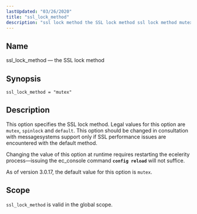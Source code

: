 ```yaml
---
lastUpdated: "03/26/2020"
title: "ssl_lock_method"
description: "ssl lock method the SSL lock method ssl lock method mutex This option specifies the SSL lock method Legal values for this option are mutex spinlock and default This option should be changed in consultation with messagesystems support only if SSL performance issues are encountered with the default method Changing..."
---
```


<a name="conf.ref.ssl_lock_method"></a> 
## Name

ssl_lock_method — the SSL lock method

## Synopsis

`ssl_lock_method = "mutex"`

<a name="idp11877792"></a> 
## Description

This option specifies the SSL lock method. Legal values for this option are `mutex`, `spinlock` and `default`. This option should be changed in consultation with messagesystems support only if SSL performance issues are encountered with the default method.

Changing the value of this option at runtime requires restarting the ecelerity process—issuing the ec_console command **`config reload`**         will not suffice.

As of version 3.0.17, the default value for this option is `mutex`.

<a name="idp11883520"></a> 
## Scope

`ssl_lock_method` is valid in the global scope.